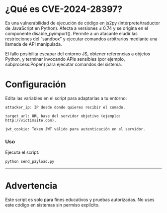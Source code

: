 # ¿Qué es CVE-2024-28397?

Es una vulnerabilidad de ejecución de código en js2py (intérprete/traductor de JavaScript en Python). Afecta a versiones ≤ 0.74 y se origina en el componente disable_pyimport(). Permite a un atacante eludir las restricciones del “sandbox” y ejecutar comandos arbitrarios mediante una llamada de API manipulada. 

El fallo posibilita escapar del entorno JS, obtener referencias a objetos Python, y terminar invocando APIs sensibles (por ejemplo, subprocess.Popen) para ejecutar comandos del sistema.


# Configuración

Edita las variables en el script para adaptarlas a tu entorno:


    attacker_ip: IP desde donde quieres recibir el comado.

    target_url: URL base del servidor objetivo (ejemplo: http://victimsite.com).

    jwt_cookie: Token JWT válido para autenticación en el servidor.


### Uso

Ejecuta el script:

```python send_payload.py```

-----

# Advertencia

Este script es solo para fines educativos y pruebas autorizadas. No uses este código en sistemas sin permiso explícito.
